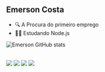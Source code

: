  ## Emerson Costa

- 🔍 A Procura do primeiro emprego
- 👨‍🎓 Estudando Node.js

![Emerson GitHub stats](https://github-readme-stats.vercel.app/api?username=devemersoncosta&show_icons=true&theme=shadow_red)

<div style="display: inline-block"><br>
  <img align="center" ant="html5" src="https://img.shields.io/badge/HTML5-E34F26?style=for-the-badge&logo=html5&logoColor=white" />
  <img align="center" ant="css" src="https://img.shields.io/badge/CSS3-1572B6?style=for-the-badge&logo=css3&logoColor=white" />
  <img align="center" ant="js" src="https://img.shields.io/badge/JavaScript-F7DF1E?style=for-the-badge&logo=javascript&logoColor=black" />
  <img align="center" ant="node" src="https://img.shields.io/badge/Node.js-43853D?style=for-the-badge&logo=node.js&logoColor=white" />
</div>
